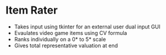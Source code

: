 # Item Rater
* Takes input using tkinter for an external user dual input GUI <br />
* Evaulates video game items using CV formula <br />
* Ranks individually on a 0* to 5* scale <br />
* Gives total representative valuation at end <br />
